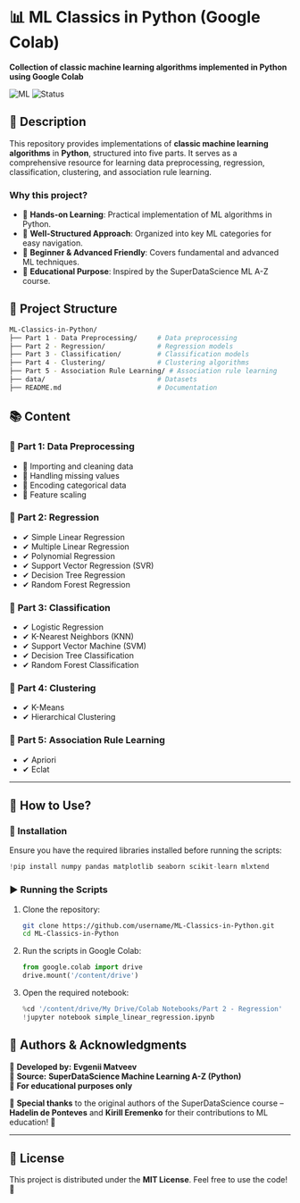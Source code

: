 # 📊 ML Classics in Python (Google Colab)
**Collection of classic machine learning algorithms implemented in Python using Google Colab**

![ML](https://img.shields.io/badge/Machine_Learning-Python-blue) ![Status](https://img.shields.io/badge/Status-Active-green)

## 📌 Description
This repository provides implementations of **classic machine learning algorithms** in **Python**, structured into five parts. It serves as a comprehensive resource for learning data preprocessing, regression, classification, clustering, and association rule learning.

### Why this project?
- 📌 **Hands-on Learning**: Practical implementation of ML algorithms in Python.
- 📌 **Well-Structured Approach**: Organized into key ML categories for easy navigation.
- 📌 **Beginner & Advanced Friendly**: Covers fundamental and advanced ML techniques.
- 📌 **Educational Purpose**: Inspired by the SuperDataScience ML A-Z course.

## 📂 Project Structure  
```bash
ML-Classics-in-Python/
├── Part 1 - Data Preprocessing/     # Data preprocessing
├── Part 2 - Regression/             # Regression models
├── Part 3 - Classification/         # Classification models
├── Part 4 - Clustering/             # Clustering algorithms
├── Part 5 - Association Rule Learning/ # Association rule learning
├── data/                            # Datasets
├── README.md                        # Documentation
```

## 📚 Content  
### 🔹 **Part 1: Data Preprocessing**  
- 📌 Importing and cleaning data  
- 📌 Handling missing values  
- 📌 Encoding categorical data  
- 📌 Feature scaling  

### 🔹 **Part 2: Regression**  
- ✔ Simple Linear Regression  
- ✔ Multiple Linear Regression  
- ✔ Polynomial Regression  
- ✔ Support Vector Regression (SVR)  
- ✔ Decision Tree Regression  
- ✔ Random Forest Regression  

### 🔹 **Part 3: Classification**  
- ✔ Logistic Regression  
- ✔ K-Nearest Neighbors (KNN)  
- ✔ Support Vector Machine (SVM)  
- ✔ Decision Tree Classification  
- ✔ Random Forest Classification  

### 🔹 **Part 4: Clustering**  
- ✔ K-Means  
- ✔ Hierarchical Clustering  

### 🔹 **Part 5: Association Rule Learning**  
- ✔ Apriori  
- ✔ Eclat  

---

## 🚀 How to Use?  
### 🔧 Installation  
Ensure you have the required libraries installed before running the scripts:  

```python
!pip install numpy pandas matplotlib seaborn scikit-learn mlxtend
```

### ▶ Running the Scripts  
1. Clone the repository:  
   ```bash
   git clone https://github.com/username/ML-Classics-in-Python.git
   cd ML-Classics-in-Python
   ```

2. Run the scripts in Google Colab:  
   ```python
   from google.colab import drive
   drive.mount('/content/drive')
   ```

3. Open the required notebook:  
   ```python
   %cd '/content/drive/My Drive/Colab Notebooks/Part 2 - Regression'
   !jupyter notebook simple_linear_regression.ipynb
   ```

## 📌 Authors & Acknowledgments  
🔹 **Developed by:** **Evgenii Matveev**  
🔹 **Source:** **SuperDataScience Machine Learning A-Z (Python)**  
🔹 **For educational purposes only**  

🔹 **Special thanks** to the original authors of the SuperDataScience course – **Hadelin de Ponteves** and **Kirill Eremenko** for their contributions to ML education! 🙌

---

## 📜 License  
This project is distributed under the **MIT License**. Feel free to use the code! 🚀
